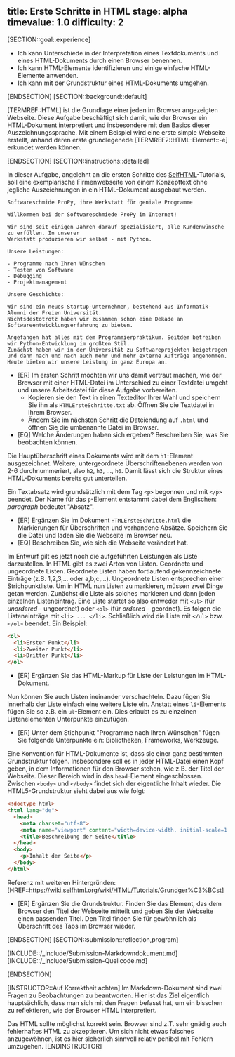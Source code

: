 title: Erste Schritte in HTML
stage: alpha
timevalue: 1.0
difficulty: 2
---

[SECTION::goal::experience]

- Ich kann Unterschiede in der Interpretation eines Textdokuments und eines HTML-Dokuments durch einen Browser benennen.
- Ich kann HTML-Elemente identifizieren und einige einfache HTML-Elemente anwenden.
- Ich kann mit der Grundstruktur eines HTML-Dokuments umgehen.

[ENDSECTION]
[SECTION::background::default]

[TERMREF::HTML] ist die Grundlage einer jeden im Browser angezeigten Webseite. 
Diese Aufgabe beschäftigt sich damit, wie der Browser ein HTML-Dokument interpretiert und insbesondere mit den Basics dieser Auszeichnungssprache. 
Mit einem Beispiel wird eine erste simple Webseite erstellt, anhand deren erste grundlegenede [TERMREF2::HTML-Element::-e] erkundet werden können. 

[ENDSECTION]
[SECTION::instructions::detailed]

In dieser Aufgabe, angelehnt an die ersten Schritte des [SelfHTML](http://de.selfhtml.org)-Tutorials, 
soll eine exemplarische Firmenwebseite von einem Konzepttext ohne jegliche Auszeichnungen in ein HTML-Dokument ausgebaut werden.

```text
Softwareschmide ProPy, ihre Werkstatt für geniale Programme

Willkommen bei der Softwareschmiede ProPy im Internet!
    
Wir sind seit einigen Jahren darauf spezialisiert, alle Kundenwünsche zu erfüllen. In unserer 
Werkstatt produzieren wir selbst - mit Python.
    
Unsere Leistungen:

- Programme nach Ihren Wünschen
- Testen von Software
- Debugging
- Projektmanagement

Unsere Geschichte:
 
Wir sind ein neues Startup-Unternehmen, bestehend aus Informatik-Alumni der Freien Universität. 
Nichtsdestotrotz haben wir zusammen schon eine Dekade an Softwareentwicklungserfahrung zu bieten.
    
Angefangen hat alles mit dem Programmierpraktikum. Seitdem betreiben wir Python-Entwicklung im großten Stil. 
Zunächst haben wir in der Universität zu Softwareprojekten beigetragen und dann nach und nach auch mehr und mehr externe Aufträge angenommen.
Heute bieten wir unsere Leistung in ganz Europa an.
```

* [ER] Im ersten Schritt möchten wir uns damit vertraut machen, wie der Browser mit einer HTML-Datei im Unterschied zu einer Textdatei umgeht und unsere Arbeitsdatei für diese Aufgabe vorbereiten.
    - Kopieren sie den Text in einen Texteditor Ihrer Wahl und speichern Sie ihn als `HTMLErsteSchritte.txt` ab. Öffnen Sie die Textdatei in Ihrem Browser.  
    - Ändern Sie im nächsten Schritt die Dateiendung auf `.html` und öffnen Sie die umbenannte Datei im Browser.  
* [EQ] Welche Änderungen haben sich ergeben? Beschreiben Sie, was Sie beobachten können.  

Die Hauptüberschrift eines Dokuments wird mit dem `h1`-Element ausgezeichnet. 
Weitere, untergeordnete Überschriftenebenen werden von 2-6 durchnummeriert, also `h2`, `h3`, ..., `h6`. 
Damit lässt sich die Struktur eines HTML-Dokuments bereits gut unterteilen.

Ein Textabsatz wird grundsätzlich mit dem Tag `<p>` begonnen und mit `</p>` beendet. 
Der Name für das `p`-Element entstammt dabei dem Englischen: *paragraph* bedeutet "Absatz".

* [ER] Ergänzen Sie im Dokument `HTMLErsteSchritte.html` die Markierungen für Überschriften und vorhandene Absätze. Speichern Sie die Datei und laden Sie die Webseite im Browser neu.
* [EQ] Beschreiben Sie, wie sich die Webseite verändert hat.

Im Entwurf gilt es jetzt noch die aufgeführten Leistungen als Liste darzustellen. 
In HTML gibt es zwei Arten von Listen. Geordnete und ungeordnete Listen. 
Geordnete Listen haben fortlaufend gekennzeichnete Einträge (z.B. 1,2,3,... oder a,b,c,...). Ungeordnete Listen entsprechen einer Strichpunktliste. 
Um in HTML nun Listen zu markieren, müssen zwei Dinge getan werden. Zunächst die Liste als solches markieren und dann jeden einzelnen Listeneintrag. 
Eine Liste startet so also entweder mit `<ul>` (für *unordered* - ungeordnet) oder `<ol>` (für *ordered* - geordnet). 
Es folgen die Listeneinträge mit `<li> ... </li>`. Schließlich wird die Liste mit `</ul>` bzw. `</ol>` beendet. Ein Beispiel:
```html
<ol>
  <li>Erster Punkt</li>
  <li>Zweiter Punkt</li>
  <li>Dritter Punkt</li>
</ol>
```

* [ER] Ergänzen Sie das HTML-Markup für Liste der Leistungen im HTML-Dokument.

Nun können Sie auch Listen ineinander verschachteln. Dazu fügen Sie innerhalb der Liste einfach eine weitere Liste ein. Anstatt eines `li`-Elements fügen Sie so z.B. ein `ul`-Element ein. Dies erlaubt es zu einzelnen Listenelementen Unterpunkte einzufügen.

* [ER] Unter dem Stichpunkt "Programme nach Ihren Wünschen" fügen Sie folgende Unterpunkte ein: Bibliotheken, Frameworks, Werkzeuge.

Eine Konvention für HTML-Dokumente ist, dass sie einer ganz bestimmten Grundstruktur folgen. 
Insbesondere soll es in jeder HTML-Datei einen Kopf geben, in dem Informationen für den Browser stehen, wie z.B. der Titel der Webseite. 
Dieser Bereich wird in das `head`-Element eingeschlossen. 
Zwischen `<body>` und `</body>` findet sich der eigentliche Inhalt wieder. Die HTML5-Grundstruktur sieht dabei aus wie folgt:

```html
<!doctype html>
<html lang="de">
  <head>
    <meta charset="utf-8">
    <meta name="viewport" content="width=device-width, initial-scale=1.0">
    <title>Beschreibung der Seite</title>
  </head>
  <body>
    <p>Inhalt der Seite</p>
  </body>
</html>
```
Referenz mit weiteren Hintergründen: [HREF::https://wiki.selfhtml.org/wiki/HTML/Tutorials/Grundger%C3%BCst]

* [ER] Ergänzen Sie die Grundstruktur. Finden Sie das Element, das dem Browser den Titel der Webseite mitteilt und geben Sie der Webseite einen passenden Titel.
Den Titel finden Sie für gewöhnlich als Überschrift des Tabs im Browser wieder.

[ENDSECTION]
[SECTION::submission::reflection,program]

[INCLUDE::/_include/Submission-Markdowndokument.md]
[INCLUDE::/_include/Submission-Quellcode.md]

[ENDSECTION]


[INSTRUCTOR::Auf Korrektheit achten]
Im Markdown-Dokument sind zwei Fragen zu Beobachtungen zu beantworten. 
Hier ist das Ziel eigentlich hauptsächlich, dass man sich mit den Fragen befasst hat, um ein bisschen zu reflektieren, wie der Browser HTML interpretiert.

Das HTML sollte möglichst korrekt sein. Browser sind z.T. sehr gnädig auch fehlerhaftes HTML zu akzeptieren. 
Um sich nicht etwas falsches anzugewöhnen, ist es hier sicherlich sinnvoll relativ penibel mit Fehlern umzugehen.
[ENDINSTRUCTOR]
